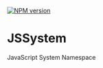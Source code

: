 [![NPM version](https://img.shields.io/npm/v/jssystem.svg)](https://www.npmjs.com/package/jssystem)

# JSSystem
JavaScript System Namespace

